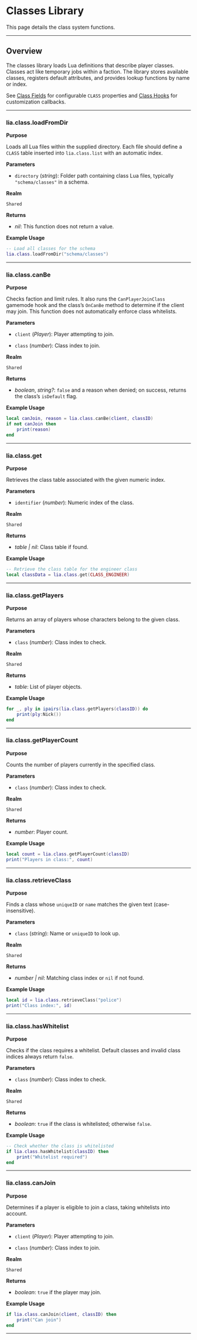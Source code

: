 # Classes Library

This page details the class system functions.

---

## Overview

The classes library loads Lua definitions that describe player classes. Classes act like temporary jobs within a faction. The library stores available classes, registers default attributes, and provides lookup functions by name or index.

See [Class Fields](../definitions/class.md) for configurable `CLASS` properties and [Class Hooks](../hooks/class_hooks.md) for customization callbacks.

---

### lia.class.loadFromDir

**Purpose**

Loads all Lua files within the supplied directory. Each file should define a `CLASS` table inserted into `lia.class.list` with an automatic index.

**Parameters**

* `directory` (*string*): Folder path containing class Lua files, typically `"schema/classes"` in a schema.

**Realm**

`Shared`

**Returns**

* *nil*: This function does not return a value.

**Example Usage**

```lua
-- Load all classes for the schema
lia.class.loadFromDir("schema/classes")
```

---

### lia.class.canBe

**Purpose**

Checks faction and limit rules. It also runs the `CanPlayerJoinClass` gamemode hook and the class’s `OnCanBe` method to determine if the client may join. This function does not automatically enforce class whitelists.

**Parameters**

* `client` (*Player*): Player attempting to join.

* `class` (*number*): Class index to join.

**Realm**

`Shared`

**Returns**

* *boolean*, *string?*: `false` and a reason when denied; on success, returns the class’s `isDefault` flag.

**Example Usage**

```lua
local canJoin, reason = lia.class.canBe(client, classID)
if not canJoin then
    print(reason)
end
```

---

### lia.class.get

**Purpose**

Retrieves the class table associated with the given numeric index.

**Parameters**

* `identifier` (*number*): Numeric index of the class.

**Realm**

`Shared`

**Returns**

* *table | nil*: Class table if found.

**Example Usage**

```lua
-- Retrieve the class table for the engineer class
local classData = lia.class.get(CLASS_ENGINEER)
```

---

### lia.class.getPlayers

**Purpose**

Returns an array of players whose characters belong to the given class.

**Parameters**

* `class` (*number*): Class index to check.

**Realm**

`Shared`

**Returns**

* *table*: List of player objects.

**Example Usage**

```lua
for _, ply in ipairs(lia.class.getPlayers(classID)) do
    print(ply:Nick())
end
```

---

### lia.class.getPlayerCount

**Purpose**

Counts the number of players currently in the specified class.

**Parameters**

* `class` (*number*): Class index to check.

**Realm**

`Shared`

**Returns**

* *number*: Player count.

**Example Usage**

```lua
local count = lia.class.getPlayerCount(classID)
print("Players in class:", count)
```

---

### lia.class.retrieveClass

**Purpose**

Finds a class whose `uniqueID` or `name` matches the given text (case-insensitive).

**Parameters**

* `class` (*string*): Name or `uniqueID` to look up.

**Realm**

`Shared`

**Returns**

* *number | nil*: Matching class index or `nil` if not found.

**Example Usage**

```lua
local id = lia.class.retrieveClass("police")
print("Class index:", id)
```

---

### lia.class.hasWhitelist

**Purpose**

Checks if the class requires a whitelist. Default classes and invalid class indices always return `false`.

**Parameters**

* `class` (*number*): Class index to check.

**Realm**

`Shared`

**Returns**

* *boolean*: `true` if the class is whitelisted; otherwise `false`.

**Example Usage**

```lua
-- Check whether the class is whitelisted
if lia.class.hasWhitelist(classID) then
    print("Whitelist required")
end
```

---

### lia.class.canJoin

**Purpose**

Determines if a player is eligible to join a class, taking whitelists into account.

**Parameters**

* `client` (*Player*): Player attempting to join.

* `class` (*number*): Class index to join.

**Realm**

`Shared`

**Returns**

* *boolean*: `true` if the player may join.

**Example Usage**

```lua
if lia.class.canJoin(client, classID) then
    print("Can join")
end
```

---
